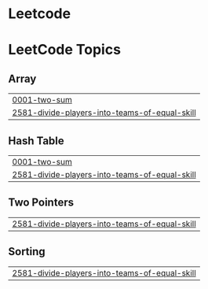 # Leetcode
<!---LeetCode Topics Start-->
# LeetCode Topics
## Array
|  |
| ------- |
| [0001-two-sum](https://github.com/vasu-veer308/Leetcode/tree/master/0001-two-sum) |
| [2581-divide-players-into-teams-of-equal-skill](https://github.com/vasu-veer308/Leetcode/tree/master/2581-divide-players-into-teams-of-equal-skill) |
## Hash Table
|  |
| ------- |
| [0001-two-sum](https://github.com/vasu-veer308/Leetcode/tree/master/0001-two-sum) |
| [2581-divide-players-into-teams-of-equal-skill](https://github.com/vasu-veer308/Leetcode/tree/master/2581-divide-players-into-teams-of-equal-skill) |
## Two Pointers
|  |
| ------- |
| [2581-divide-players-into-teams-of-equal-skill](https://github.com/vasu-veer308/Leetcode/tree/master/2581-divide-players-into-teams-of-equal-skill) |
## Sorting
|  |
| ------- |
| [2581-divide-players-into-teams-of-equal-skill](https://github.com/vasu-veer308/Leetcode/tree/master/2581-divide-players-into-teams-of-equal-skill) |
<!---LeetCode Topics End-->